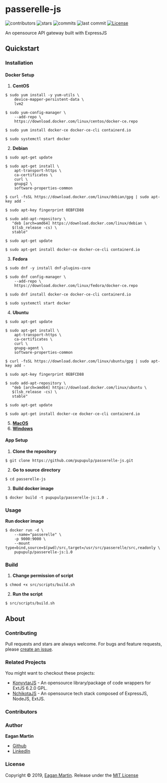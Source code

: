 # passerelle-js

![contributors](https://badgen.net/github/contributors/pupupulp/passerelle-js)
![stars](https://badgen.net/github/stars/pupupulp/passerelle-js)
![commits](https://badgen.net/github/commits/pupupulp/passerelle-js)
![last commit](https://badgen.net/github/last-commit/pupupulp/passerelle-js)
[![License](https://badgen.net/github/license/pupupulp/passerelle-js)](https://github.com/pupupulp/passerelle-js/blob/master/LICENSE)

An opensource API gateway built with ExpressJS

## Quickstart

### Installation

#### Docker Setup

1. **CentOS**

```cli
$ sudo yum install -y yum-utils \
    device-mapper-persistent-data \
    lvm2

$ sudo yum-config-manager \
    --add-repo \
    https://download.docker.com/linux/centos/docker-ce.repo

$ sudo yum install docker-ce docker-ce-cli containerd.io

$ sudo systemctl start docker
```

2. **Debian**

```cli
$ sudo apt-get update

$ sudo apt-get install \
    apt-transport-https \
    ca-certificates \
    curl \
    gnupg2 \
    software-properties-common

$ curl -fsSL https://download.docker.com/linux/debian/gpg | sudo apt-key add -

$ sudo apt-key fingerprint 0EBFCD88

$ sudo add-apt-repository \
   "deb [arch=amd64] https://download.docker.com/linux/debian \
   $(lsb_release -cs) \
   stable"

$ sudo apt-get update

$ sudo apt-get install docker-ce docker-ce-cli containerd.io
```

3. **Fedora**

```cli
$ sudo dnf -y install dnf-plugins-core

$ sudo dnf config-manager \
    --add-repo \
    https://download.docker.com/linux/fedora/docker-ce.repo

$ sudo dnf install docker-ce docker-ce-cli containerd.io

$ sudo systemctl start docker
```

4. **Ubuntu**

```cli
$ sudo apt-get update

$ sudo apt-get install \
    apt-transport-https \
    ca-certificates \
    curl \
    gnupg-agent \
    software-properties-common

$ curl -fsSL https://download.docker.com/linux/ubuntu/gpg | sudo apt-key add -

$ sudo apt-key fingerprint 0EBFCD88

$ sudo add-apt-repository \
   "deb [arch=amd64] https://download.docker.com/linux/ubuntu \
   $(lsb_release -cs) \
   stable"

$ sudo apt-get update

$ sudo apt-get install docker-ce docker-ce-cli containerd.io
```

5. **[MacOS](https://docs.docker.com/docker-for-mac/install/)**
6. **[Windows](https://docs.docker.com/docker-for-windows/install/)**

#### App Setup

1. **Clone the repository**

```cli
$ git clone https://github.com/pupupulp/passerelle-js.git
```

2. **Go to source directory**
```cli
$ cd passerelle-js
```

3. **Build docker image**
```cli
$ docker build -t pupupulp/passerelle-js:1.0 .
```


### Usage
**Run docker image**
```cli
$ docker run -d \
    --name="passerelle" \
    -p 9000:9000 \
    --mount type=bind,source=$(pwd)/src,target=/usr/src/passerelle/src,readonly \
    pupupulp/passerelle-js:1.0
```

### Build
1. **Change permission of script**
```cli
$ chmod +x src/scripts/build.sh
```

2. **Run the script**
```cli
$ src/scripts/build.sh
```

## About

### Contributing

Pull requests and stars are always welcome. For bugs and feature requests, please [create an issue](https://github.com/pupupulp/passerelle-js/issues/new).

### Related Projects

You might want to checkout these projects:

- [KonyvtarJS](https://github.com/pupupulp/konyvtar-js) - An opensource library/package of code wrappers for ExtJS 6.2.0 GPL.
- [NchikotaJS](https://github.com/pupupulp/nchikota-js) - An opensource tech stack composed of ExpressJS, NodeJS, ExtJS.

### Contributors

### Author

**Eagan Martin**
- [Github](https://github.com/pupupulp)
- [LinkedIn](https://www.linkedin.com/in/eagan-charles-martin-a5a172186/)

### License

Copyright © 2019, [Eagan Martin](https://github.com/pupupulp). Release under the [MIT License](https://github.com/pupupulp/passerelle-js/blob/master/LICENSE)